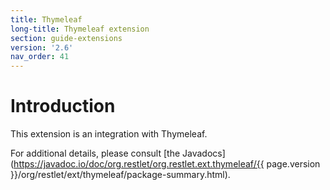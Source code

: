 ```yaml
---
title: Thymeleaf
long-title: Thymeleaf extension
section: guide-extensions
version: '2.6'
nav_order: 41
---
```

# Introduction

This extension is an integration with Thymeleaf.

For additional details, please consult [the
Javadocs](https://javadoc.io/doc/org.restlet/org.restlet.ext.thymeleaf/{{ page.version }}/org/restlet/ext/thymeleaf/package-summary.html).
